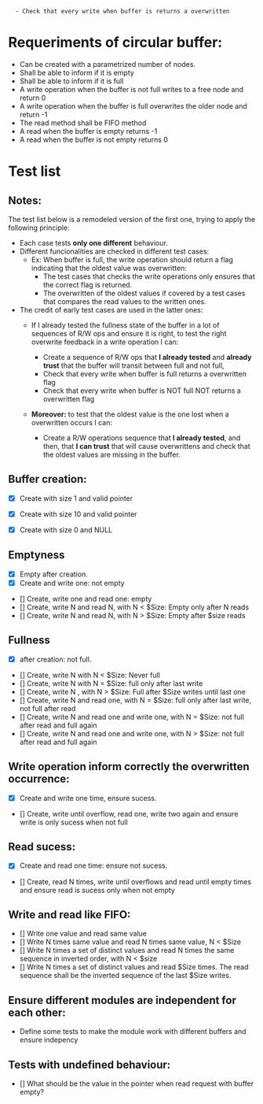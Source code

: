       - Check that every write when buffer is returns a overwritten
# Requeriments of circular buffer:
- Can be created with a parametrized number of nodes.
- Shall be able to inform if it is empty
- Shall be able to inform if it is full
- A write operation when the buffer is not full writes to a free node and return 0
- A write operation when the buffer is full overwrites the older node and return -1
- The read method shall be FIFO method
- A read when the buffer is empty returns -1 
- A read when the buffer is not empty returns 0


# Test list
## Notes:
The test list below is a remodeled version of the first one, trying to apply the following principle:
  - Each case tests **only one different** behaviour.
  - Different funcionalities are checked in different test cases:
    - Ex: When buffer is full, the write operation should return a flag indicating that the oldest value was overwritten:
      - The test cases that checks the write operations only ensures that the correct flag is returned.
      - The overwritten of the oldest values if covered by a test cases that compares the read values to the written ones.
  - The credit of early test cases are used in the latter ones:
    - If I already tested the fullness state of the buffer in a lot of sequences of R/W ops and ensure it is right, to test the right overwrite feedback in a write operation I can:
      - Create a sequence of R/W ops that **I already tested** and **already trust** that the buffer will transit between full and not full,
      - Check that every write when buffer is full returns a overwritten flag
      - Check that every write when buffer is NOT full NOT returns a overwritten flag

    - **Moreover:** to test that the oldest value is the one lost when a overwritten occurs I can:
      - Create a R/W operations sequence that **I already tested**, and then, that **I can trust** that will cause overwrittens and check that the oldest values are missing in the buffer.

## Buffer creation:
 - [x] Create with size 1 and valid pointer
 - [x] Create with size 10 and valid pointer
 - [x] Create with size 0 and NULL



## Emptyness
 -  [x] Empty after creation.
 -  [x] Create and write one: not empty
 -  [] Create, write one and read one: empty
 -  [] Create, write N and read N, with N < $Size: Empty only after N reads
 -  [] Create, write N and read N, with N > $Size: Empty after $size reads

## Fullness
 -  [x] after creation: not full.
 -  [] Create, write N with N < $Size: Never full
 -  [] Create, write N with N = $Size: full only after last write
 -  [] Create, write N , with N > $Size: Full after $Size writes until last one
 -  [] Create, write N and read one, with N = $Size: full only after last write, not full after read
 -  [] Create, write N and read one and write one, with N = $Size: not full after read and full again
 -  [] Create, write N and read one and write one, with N > $Size: not full after read and full again


## Write operation inform correctly the overwritten occurrence:
 - [x] Create and write one time, ensure sucess.
 - [] Create, write until overflow, read one, write two again and ensure write is only sucess when not full

## Read sucess:
 - [x] Create and read one time: ensure not sucess.
 - [] Create, read N times, write until overflows and read until empty times and ensure read is sucess only when not empty


## Write and read like FIFO:
 -  [] Write one value and read same value
 -  [] Write N times same value and read N times same value, N < $Size
 -  [] Write N times a set of distinct values and read N times the same sequence in inverted order, with N < $size
 -  [] Write N times a set of distinct values and read $Size times. The read sequence shall be the inverted sequence of the last $Size writes.

## Ensure different modules are independent for each other:
 - Define some tests to make the module work with different buffers and ensure indepency
## Tests with undefined behaviour:
 -  [] What should be the value in the pointer when read request with buffer empty?